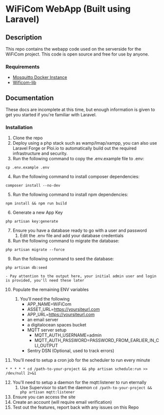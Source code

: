 # WiFiCom WebApp (Built using Laravel)

## Description
This repo contains the webapp code used on the serverside for the WiFiCom project.  This code is open source and free 
for use by anyone.

### Requirements
* [Mosquitto Docker Instance](https://github.com/mechawrench/wificom-mosquitto-docker)
* [Wificom-lib](https://github.com/mechawrench/wificom-lib)

## Documentation
These docs are incomplete at this time, but enough information is given to get you started if you're familiar with Laravel.

### Installation
1. Clone the repo
2. Deploy using a php stack such as wamp/lmap/xampp, you can also use Laravel Forge or Ploi.io to automatically build out the required infrastructure and security.
3. Run the following command to copy the .env.example file to .env:
```
cp .env.example .env
``` 
4. Run the following command to install composer dependencies:
```
composer install --no-dev
```
5. Run the following command to install npm dependencies:
```
npm install && npm run build
```
6. Generate a new App Key
```
php artisan key:generate
```
7. Ensure you have a database ready to go with a user and password
   1. Edit the .env file and add your database credentials
8. Run the following command to migrate the database:
```
php artisan migrate --force
```
9. Run the following command to seed the database:
```
php artisan db:seed
```
    - Pay attention to the output here, your initial admin user and login is provided, you'll need these later

10. Populate the remaining ENV variables
    1. You'll need the following
       - APP_NAME=WiFiCom
       - ASSET_URL=https://yoursiteurl.com
       - APP_URL=https://yoursiteurl.com
       - an email server
       - a digitalocean spaces bucket
       - MQTT server setup
         - MQTT_AUTH_USERNAME=admin
         - MQTT_AUTH_PASSWORD=PASSWORD_FROM_EARLIER_IN_CLI_OUTPUT
       - Sentry DSN (Optional, used to track errors)

11. You'll need to setup a cron job for the scheduler to run every minute
```
* * * * * cd /path-to-your-project && php artisan schedule:run >> /dev/null 2>&1
```
12. You'll need to setup a daemon for the mqtt:listener to run eternally
    1. Use Supervisor to start the daemon
    ```cd /path-to-your-project && php artisan mqtt:listener```
13. Ensure you can access the site
14. Create an account (will require email verification)
15. Test out the features, report back with any issues on this Repo
